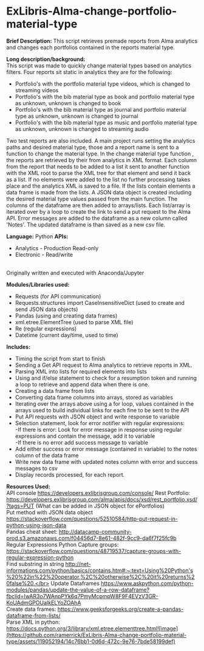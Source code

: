 # ExLibris-Alma-change-portfolio-material-type

<b>Brief Description:</b> This script retrieves premade reports from Alma analytics and changes each portfolios contained in the reports material type.

<b>Long description/background:</b></br>
This script was made to quickly change material types based on analytics filters. Four reports sit static in analytics they are for the following:
<ul>
<li>Portfolio's with the portfolio material type videos, which is changed to streaming videos</li>
<li>Portfolio's with the bib material type as book and portfolio material type as unknown, unknown is changed to book</li>
<li>Portfolio's with the bib material type as journal and portfolio material type as unknown, unknown is changed to journal</li>
<li>Portfolio's with the bib material type as music and portfolio material type as unknown, unknown is changed to streaming audio</li>
</ul>
Two test reports are also included.
A main project runs setting the analytics paths and desired material type, those and a report name is sent to a function to change the material type.
In the change material type function , the reports are retrieved by their from analytics in XML format. Each column from the report that needs to be added to a list it sent to another function with the XML root to parse the XML tree for that element and send it back as a list. If no elements were added to the list no further processing takes place and the analytics XML is saved to a file. If the lists contain elements a data frame is made from the lists. A JSON data object is created including the desired material type values passed from the main function. The columns of the dataframe are then added to arrays/lists. Each list/array is iterated over by a loop to create the link to send a put request to the Alma API. Error messages are added to the dataframe as a new column called 'Notes'. The updated dataframe is than saved as a new csv file.</br>
	
<b>Language:</b> Python
<b>APIs:</b>
<ul>
<li>Analytics - Production Read-only</li>
<li>Electronic - Read/write</li></br>
</ul>
Originally written and executed with Anaconda/Jupyter</br>

<b>Modules/Libraries used:</b>
<ul>
<li>Requests (for API communication)</li>
<li>Requests.structures import CaseInsensitiveDict (used to create and send JSON data objects)</li>
<li>Pandas (using and creating data frames)</li>
<li>xml.etree.ElementTree (used to parse XML file)</li>
<li>Re (regular expressions)</li>
<li>Datetime (current day/time, used to time)</li>
</ul>

<b>Includes:</b>
<ul>
<li>Timing the script from start to finish</li>
<li>Sending a Get API request to Alma analytics to retrieve reports in XML.</li>
<li>Parsing XML into lists for required elements into lists</li>
<li>Using and if/else statement to check for a resumption token and running a loop to retrieve and append data when there is one.</li>
<li>Creating a data frame from lists</li>
<li>Converting data frame columns into arrays, stored as variables</li>
<li>Iterating over the arrays above using a for loop, values contained in the arrays used to build individual links for each fine to be sent to the API</li>
<li>Put API requests with JSON object and write response to variable</li>
<li>Selection statement, look for error notifier with regular expressions:</li>
		-If there is error: Look for error message in response using regular expressions and contain the message, add it to variable</br>
		-If there is no error add success message to variable
<li>Add either success or error message (contained in variable) to the notes column of the data frame</li>
<li>Write new data frame with updated notes column with error and success messages to csv</li>
<li>Display records processed, for each report.</li>
 </ul>

<b>Resources Used:</b></br>
API console https://developers.exlibrisgroup.com/console/
Rest Portfolio: https://developers.exlibrisgroup.com/alma/apis/docs/xsd/rest_portfolio.xsd/?tags=PUT (What can be added in JSON object for ePortfolios)</br>
Put method with JSON data object https://stackoverflow.com/questions/52510584/http-put-request-in-python-using-json-data</br>
Pandas cheat sheet: http://datacamp-community-prod.s3.amazonaws.com/f04456d7-8e61-482f-9cc9-da6f7f25fc9b</br>
Regular Expressions Python Capture groups: https://stackoverflow.com/questions/48719537/capture-groups-with-regular-expression-python</br>
Find substring in string http://net-informations.com/python/basics/contains.htm#:~:text=Using%20Python's%20%22in%22%20operator,%2C%20otherwise%2C%20it%20returns%20false%20.</br>
Update Dataframes https://www.askpython.com/python-modules/pandas/update-the-value-of-a-row-dataframe?fbclid=IwAR3o7WAnpPYk6q7PmyMcpmpW8F9F4EVzV3GR-KoUAdmGPOUaIkELYoZOAhA</br>
Create data frames: https://www.geeksforgeeks.org/create-a-pandas-dataframe-from-lists/</br>
Parse XML in python: https://docs.python.org/3/library/xml.etree.elementtree.html![image](https://github.com/ramerrick/ExLibris-Alma-change-portfolio-material-type/assets/119052194/14c76bb1-0d6d-472c-9e76-7bde58199def)</br>
